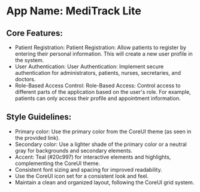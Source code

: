# **App Name**: MediTrack Lite

## Core Features:

- Patient Registration: Patient Registration: Allow patients to register by entering their personal information. This will create a new user profile in the system.
- User Authentication: User Authentication: Implement secure authentication for administrators, patients, nurses, secretaries, and doctors.
- Role-Based Access Control: Role-Based Access: Control access to different parts of the application based on the user's role. For example, patients can only access their profile and appointment information.

## Style Guidelines:

- Primary color: Use the primary color from the CoreUI theme (as seen in the provided link).
- Secondary color: Use a lighter shade of the primary color or a neutral gray for backgrounds and secondary elements.
- Accent: Teal (#20c997) for interactive elements and highlights, complementing the CoreUI theme.
- Consistent font sizing and spacing for improved readability.
- Use the CoreUI icon set for a consistent look and feel.
- Maintain a clean and organized layout, following the CoreUI grid system.